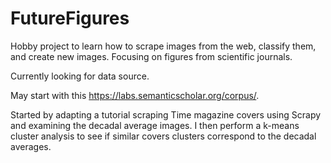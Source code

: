 # FutureFigures
Hobby project to learn how to scrape images from the web, classify them, and create new images. Focusing on figures from scientific journals.

Currently looking for data source.

May start with this https://labs.semanticscholar.org/corpus/.


Started by adapting a tutorial scraping Time magazine covers using Scrapy and examining the decadal average images. I then perform a k-means cluster analysis to see if similar covers clusters correspond to the decadal averages.
